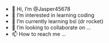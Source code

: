 - 👋 Hi, I’m @Jasper45678
- 👀 I’m interested in learning coding
- 🌱 I’m currently learning bsl (dr rocket)
- 💞️ I’m looking to collaborate on ...
- 📫 How to reach me ...

<!---
Jasper45678/Jasper45678 is a ✨ special ✨ repository because its `README.md` (this file) appears on your GitHub profile.
You can click the Preview link to take a look at your changes.
--->
